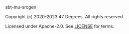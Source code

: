 [comment]: <> (Don't edit this file!)
[comment]: <> (It is automatically updated after every release of https://github.com/47degrees/.github)
[comment]: <> (If you want to suggest a change, please open a PR or issue in that repository)

sbt-mu-srcgen

Copyright (c) 2020-2023 47 Degrees. All rights reserved.

Licensed under Apache-2.0. See [LICENSE](LICENSE.md) for terms.